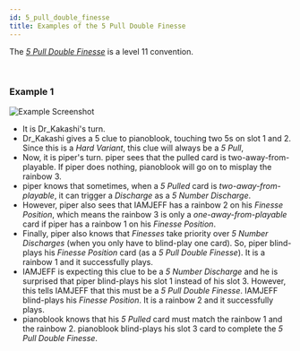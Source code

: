 ```yaml
---
id: 5_pull_double_finesse
title: Examples of the 5 Pull Double Finesse
---
```


The *[5 Pull Double Finesse](level_11.md#the-5-pull-double-finesse)* is a level 11 convention.

<br />

### Example 1

![Example Screenshot](/img/examples/5_pull_double_finesse.png)

- It is Dr_Kakashi's turn.
- Dr_Kakashi gives a 5 clue to pianoblook, touching two 5s on slot 1 and 2. Since this is a *Hard Variant*, this clue will always be a *5 Pull*,
- Now, it is piper's turn. piper sees that the pulled card is two-away-from-playable. If piper does nothing, pianoblook will go on to misplay the rainbow 3.
- piper knows that sometimes, when a *5 Pulled* card is *two-away-from-playable*, it can trigger a *Discharge* as a *5 Number Discharge*.
- However, piper also sees that IAMJEFF has a rainbow 2 on his *Finesse Position*, which means the rainbow 3 is only a *one-away-from-playable* card if piper has a rainbow 1 on his *Finesse Position*.
- Finally, piper also knows that *Finesses* take priority over *5 Number Discharges* (when you only have to blind-play one card). So, piper blind-plays his *Finesse Position* card (as a *5 Pull Double Finesse*). It is a rainbow 1 and it successfully plays.
- IAMJEFF is expecting this clue to be a *5 Number Discharge* and he is surprised that piper blind-plays his slot 1 instead of his slot 3. However, this tells IAMJEFF that this must be a *5 Pull Double Finesse*. IAMJEFF blind-plays his *Finesse Position*. It is a rainbow 2 and it successfully plays.
- pianoblook knows that his *5 Pulled* card must match the rainbow 1 and the rainbow 2. pianoblook blind-plays his slot 3 card to complete the *5 Pull Double Finesse*.
